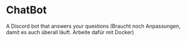 # ChatBot
A Discord bot that answers your questions
(Braucht noch Anpassungen, damit es auch überall läuft. Arbeite dafür mit Docker)
